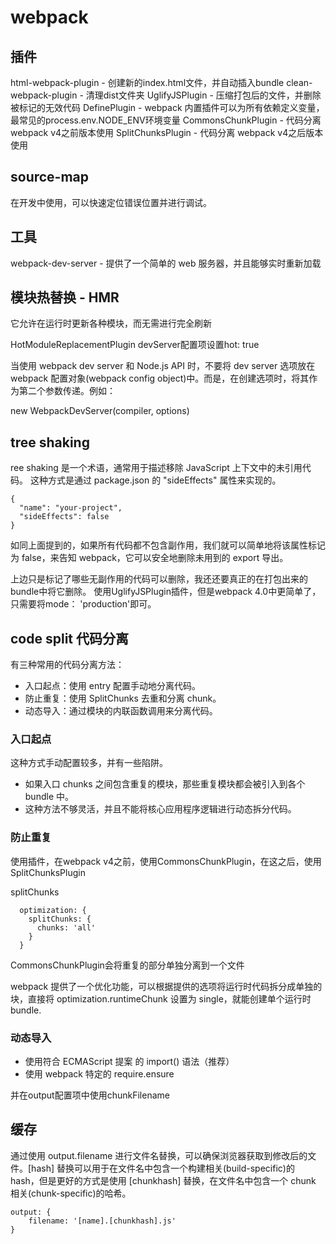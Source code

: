 # webpack

## 插件

html-webpack-plugin - 创建新的index.html文件，并自动插入bundle
clean-webpack-plugin - 清理dist文件夹
UglifyJSPlugin - 压缩打包后的文件，并删除被标记的无效代码
DefinePlugin - webpack 内置插件可以为所有依赖定义变量，最常见的process.env.NODE_ENV环境变量
CommonsChunkPlugin - 代码分离 webpack v4之前版本使用
SplitChunksPlugin - 代码分离 webpack v4之后版本使用

## source-map

在开发中使用，可以快速定位错误位置并进行调试。

## 工具

webpack-dev-server - 提供了一个简单的 web 服务器，并且能够实时重新加载

## 模块热替换 - HMR

它允许在运行时更新各种模块，而无需进行完全刷新

HotModuleReplacementPlugin
devServer配置项设置hot: true

当使用 webpack dev server 和 Node.js API 时，不要将 dev server 选项放在 webpack 配置对象(webpack config object)中。而是，在创建选项时，将其作为第二个参数传递。例如：

new WebpackDevServer(compiler, options)

## tree shaking

ree shaking 是一个术语，通常用于描述移除 JavaScript 上下文中的未引用代码。
这种方式是通过 package.json 的 "sideEffects" 属性来实现的。
```
{
  "name": "your-project",
  "sideEffects": false
}
```
如同上面提到的，如果所有代码都不包含副作用，我们就可以简单地将该属性标记为 false，来告知 webpack，它可以安全地删除未用到的 export 导出。

上边只是标记了哪些无副作用的代码可以删除，我还还要真正的在打包出来的bundle中将它删除。
使用UglifyJSPlugin插件，但是webpack 4.0中更简单了，只需要将mode： 'production'即可。

## code split 代码分离

有三种常用的代码分离方法：

- 入口起点：使用 entry 配置手动地分离代码。
- 防止重复：使用 SplitChunks 去重和分离 chunk。
- 动态导入：通过模块的内联函数调用来分离代码。

### 入口起点
这种方式手动配置较多，并有一些陷阱。

- 如果入口 chunks 之间包含重复的模块，那些重复模块都会被引入到各个 bundle 中。
- 这种方法不够灵活，并且不能将核心应用程序逻辑进行动态拆分代码。

### 防止重复
使用插件，在webpack v4之前，使用CommonsChunkPlugin，在这之后，使用SplitChunksPlugin

splitChunks
```
  optimization: {
    splitChunks: {
      chunks: 'all'
    }
  }
```

CommonsChunkPlugin会将重复的部分单独分离到一个文件

webpack 提供了一个优化功能，可以根据提供的选项将运行时代码拆分成单独的块，直接将 optimization.runtimeChunk 设置为 single，就能创建单个运行时 bundle.

### 动态导入

- 使用符合 ECMAScript 提案 的 import() 语法（推荐）
- 使用 webpack 特定的 require.ensure

并在output配置项中使用chunkFilename

## 缓存

通过使用 output.filename 进行文件名替换，可以确保浏览器获取到修改后的文件。[hash] 替换可以用于在文件名中包含一个构建相关(build-specific)的 hash，但是更好的方式是使用 [chunkhash] 替换，在文件名中包含一个 chunk 相关(chunk-specific)的哈希。

```
output: {
    filename: '[name].[chunkhash].js'
}
```
